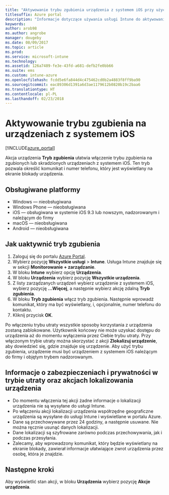 ```yaml
---
title: "Aktywowanie trybu zgubienia urządzenia z systemem iOS przy użyciu usługi Intune"
titlesuffix: Azure portal
description: "Informacje dotyczące używania usługi Intune do aktywowania trybu zgubienia na zgubionych lub skradzionych urządzeniach z systemem iOS."
keywords: 
author: arob98
ms.author: angrobe
manager: dougeby
ms.date: 08/09/2017
ms.topic: article
ms.prod: 
ms.service: microsoft-intune
ms.technology: 
ms.assetid: 126a7489-fe3e-43fd-a681-defb2fe0bb66
ms.suite: ems
ms.custom: intune-azure
ms.openlocfilehash: fcdd5e6fa844d4c475462cd0b2a4883f8ff9ba90
ms.sourcegitcommit: eac89306d1391a6d3ae1179612b0820b19c2baa6
ms.translationtype: HT
ms.contentlocale: pl-PL
ms.lasthandoff: 02/23/2018
---
```

# <a name="activate-lost-mode-on-ios-devices"></a>Aktywowanie trybu zgubienia na urządzeniach z systemem iOS


[!INCLUDE[azure_portal](./includes/azure_portal.md)]

Akcja urządzenia **Tryb zgubienia** ułatwia włączenie trybu zgubienia na zgubionych lub skradzionych urządzeniach z systemem iOS. Ten tryb pozwala określić komunikat i numer telefonu, który jest wyświetlany na ekranie blokady urządzenia.

## <a name="supported-platforms"></a>Obsługiwane platformy

- Windows — nieobsługiwana
- Windows Phone — nieobsługiwana
- iOS — obsługiwana w systemie iOS 9.3 lub nowszym, nadzorowanym i należącym do firmy
- macOS — nieobsługiwana
- Android — nieobsługiwana

## <a name="how-to-activate-lost-mode"></a>Jak uaktywnić tryb zgubienia

1. Zaloguj się do portalu [Azure Portal](https://portal.azure.com).
2. Wybierz pozycję **Wszystkie usługi** > **Intune**. Usługa Intune znajduje się w sekcji **Monitorowanie + zarządzanie**.
3. W bloku **Intune** wybierz opcję **Urządzenia**.
4. W bloku **Urządzenia** wybierz pozycję **Wszystkie urządzenia**.
5. Z listy zarządzanych urządzeń wybierz urządzenie z systemem iOS, wybierz pozycję **...Więcej**, a następnie wybierz akcję zdalną **Tryb zgubienia**.
6. W bloku **Tryb zgubienia** włącz tryb zgubienia. Następnie wprowadź komunikat, który ma być wyświetlany, i, opcjonalnie, numer telefonu do kontaktu.
7. Kliknij przycisk **OK**.

Po włączeniu trybu utraty wszystkie sposoby korzystania z urządzenia zostaną zablokowane. Użytkownik końcowy nie może uzyskać dostępu do urządzenia aż do momentu wyłączenia przez Ciebie trybu utraty. Przy włączonym trybie utraty można skorzystać z akcji **Zlokalizuj urządzenie**, aby dowiedzieć się, gdzie znajduje się urządzenie.
Aby użyć trybu zgubienia, urządzenie musi być urządzeniem z systemem iOS należącym do firmy i objętym trybem nadzorowanym.

## <a name="security-and-privacy-information-for-the-lost-mode-and-locate-device-actions"></a>Informacje o zabezpieczeniach i prywatności w trybie utraty oraz akcjach lokalizowania urządzenia
- Do momentu włączenia tej akcji żadne informacje o lokalizacji urządzenia nie są wysyłane do usługi Intune.
- Po włączeniu akcji lokalizacji urządzenia współrzędne geograficzne urządzenia są wysyłane do usługi Intune i wyświetlane w portalu Azure.
- Dane są przechowywane przez 24 godziny, a następnie usuwane. Nie można ręcznie usunąć danych lokalizacji.
- Dane lokalizacji są szyfrowane zarówno podczas przechowywania, jak i podczas przesyłania.
- Zalecamy, aby wprowadzony komunikat, który będzie wyświetlany na ekranie blokady, zawierał informacje ułatwiające zwrot urządzenia przez osobę, która je znajdzie.

## <a name="next-steps"></a>Następne kroki

Aby wyświetlić stan akcji, w bloku **Urządzenia** wybierz pozycję **Akcje urządzenia**.

